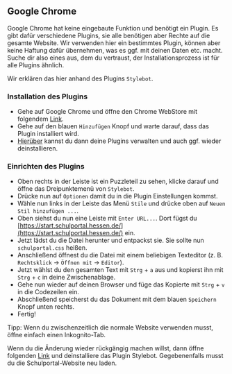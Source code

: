 ## Google Chrome
Google Chrome hat keine eingebaute Funktion und benötigt ein Plugin. Es gibt dafür verschiedene Plugins,
sie alle benötigen aber Rechte auf die gesamte Website. Wir verwenden hier ein bestimmtes Plugin, können aber keine Haftung dafür übernehmen,
was es ggf. mit deinen Daten etc. macht. Suche dir also eines aus, dem du vertraust, der Installationsprozess ist für alle Plugins ähnlich.

Wir erklären das hier anhand des Plugins `Stylebot`.

### Installation des Plugins
- Gehe auf Google Chrome und öffne den Chrome WebStore mit folgendem [Link](https://chrome.google.com/webstore/detail/stylebot/oiaejidbmkiecgbjeifoejpgmdaleoha).
- Gehe auf den blauen `Hinzufügen` Knopf und warte darauf, dass das Plugin installiert wird.
- [Hierüber](chrome://extensions) kannst du dann deine Plugins verwalten und auch ggf. wieder deinstallieren.

### Einrichten des Plugins
- Oben rechts in der Leiste ist ein Puzzleteil zu sehen, klicke darauf und öffne das Dreipunktemenü von `Stylebot`.
- Drücke nun auf `Optionen` damit du in die Plugin Einstellungen kommst.
- Wähle nun links in der Leiste das Menü `Stile` und drücke oben auf `Neuen Stil hinzufügen ...`.
- Oben siehst du nun eine Leiste mit `Enter URL...`. Dort fügst du [https://start.schulportal.hessen.de/](https://start.schulportal.hessen.de/) ein.
- Jetzt lädst du die Datei herunter und entpackst sie. Sie sollte nun `schulportal.css` heißen.
- Anschließend öffnest du die Datei mit einem beliebigen Texteditor (z. B. `Rechtsklick` &rarr; `Öffnen mit` &rarr;  `Editor`).
- Jetzt wählst du den gesamten Text mit `Strg` + `a` aus und kopierst ihn mit `Strg` + `c` in deine Zwischenablage.
- Gehe nun wieder auf deinen Browser und füge das Kopierte mit `Strg` + `v` in die Codezeilen ein.
- Abschließend speicherst du das Dokument mit dem blauen `Speichern` Knopf unten rechts.
- Fertig!

Tipp: Wenn du zwischenzeitlich die normale Website verwenden musst, öffne einfach einen Inkognito-Tab.

Wenn du die Änderung wieder rückgängig machen willst, dann öffne folgenden [Link](chrome://extensions) und deinstalliere das Plugin Stylebot.
Gegebenenfalls musst du die Schulportal-Website neu laden. 
